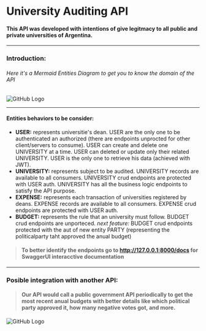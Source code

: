 # University Auditing API
#### This API was developed with intentions of give legitmacy to all public and private universities of Argentina. 
---
### Introduction:
###### Here it's a Mermaid Entities Diagram to get you to know the domain of the API
![GitHub Logo](./assets/mermaid-erd-ua.png)

---
#### Entities behaviors to be consider:
- **USER:** represents universitie's dean.
 USER are the only one to be authenticated an authorized (there are endpoints unprocted for other client/servers to consume).
 USER can create and delete one UNIVERSITY at a time.
 USER can deleted or update only their related UNIVERSITY.
 USER is the only one to retrieve his data (achieved with JWT).
- **UNIVERSITY:** represents subject to be audited.
UNIVERSITY records are available to all consumers.
UNIVERSITY crud endpoints are protected with USER auth.
UNIVERSITY has all the business logic endpoints to satisfy the API purpose.
- **EXPENSE:** represents each transaction of universities registered by deans.
EXPENSE records are available to all consumers.
EXPENSE crud endpoints are protected with USER auth.
- **BUDGET:** represents the rule that an university must follow.
BUDGET crud endpoints are unporteced.
*next feature:* BUDGET crud endpoints protected with the aut of new entity PARTY (representing the politicalparty taht approved the anual budget)
> #### To better identify the endpoints go to http://127.0.0.1:8000/docs  for SwaggerUI interacctive documentation
---
### Posible integration with another API:
> #### Our API would call a public government API periodically to get the most recent anual budgets with better details like which political party approved it, how many negative votes got, and more.
![GitHub Logo](./assets/mermaid-sd-ua.png)
